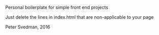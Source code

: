 Personal boilerplate for simple front end projects

Just delete the lines in index.html that are non-applicable to your page

Peter Svedman, 2016
